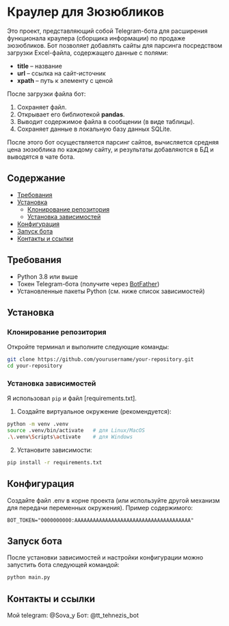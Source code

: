 # Краулер для Зюзюбликов

Это проект, представляющий собой Telegram-бота для расширения функционала краулера (сборщика информации) по продаже зюзюбликов. Бот позволяет добавлять сайты для парсинга посредством загрузки Excel-файла, содержащего данные с полями:

- **title** – название
- **url** – ссылка на сайт-источник
- **xpath** – путь к элементу с ценой

После загрузки файла бот:
1. Сохраняет файл.
2. Открывает его библиотекой **pandas**.
3. Выводит содержимое файла в сообщении (в виде таблицы).
4. Сохраняет данные в локальную базу данных SQLite.

После этого бот осуществляется парсинг сайтов, вычисляется средняя цена зюзюблика по каждому сайту, и результаты добавляются в БД и выводятся в чате бота.

## Содержание

- [Требования](#требования)
- [Установка](#установка)
  - [Клонирование репозитория](#клонирование-репозитория)
  - [Установка зависимостей](#установка-зависимостей)
- [Конфигурация](#конфигурация)
- [Запуск бота](#запуск-бота)
- [Контакты и ссылки](#контакты-и-ссылки)

## Требования

- Python 3.8 или выше
- Токен Telegram-бота (получите через [BotFather](https://t.me/BotFather))
- Установленные пакеты Python (см. ниже список зависимостей)

## Установка

### Клонирование репозитория

Откройте терминал и выполните следующие команды:

```bash
git clone https://github.com/yourusername/your-repository.git
cd your-repository
```

### Установка зависимостей

Я использовал `pip` и файл [requirements.txt].

1. Создайте виртуальное окружение (рекомендуется):

```bash
python -m venv .venv
source .venv/bin/activate   # для Linux/MacOS
.\.venv\Scripts\activate    # для Windows
```
2. Установите зависимости:

```bash
pip install -r requirements.txt
```

## Конфигурация
Создайте файл .env в корне проекта (или используйте другой механизм для передачи переменных окружения). Пример содержимого:

```env
BOT_TOKEN="0000000000:AAAAAAAAAAAAAAAAAAAAAAAAAAAAAAAAAAAAAA"
```

## Запуск бота
После установки зависимостей и настройки конфигурации можно запустить бота следующей командой:
```bash
python main.py
```

## Контакты и ссылки
Мой telegram: @Sova_y
Бот: @tt_tehnezis_bot